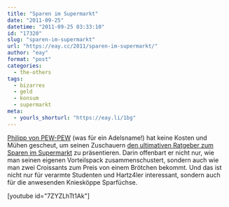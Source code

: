 ```yaml
---
title: "Sparen im Supermarkt"
date: "2011-09-25"
datetime: "2011-09-25 03:33:10"
id: "17320"
slug: "sparen-im-supermarkt"
url: "https://eay.cc/2011/sparen-im-supermarkt/"
author: "eay"
format: "post"
categories:
  - the-others
tags:
  - bizarres
  - geld
  - konsum
  - supermarkt
meta:
  - yourls_shorturl: "https://eay.li/1bg"
---
```


[Philipp von PEW-PEW](http://www.pew-pew.org/) (was für ein Adelsname!) hat keine Kosten und Mühen gescheut, um seinen Zuschauern [den ultimativen Ratgeber zum Sparen im Supermarkt](http://www.pew-pew.org/2011/09/24/ratgeber/) zu präsentieren. Darin offenbart er nicht nur, wie man seinen eigenen Vorteilspack zusammenschustert, sondern auch wie man zwei Croissants zum Preis von einem Brötchen bekommt. Und das ist nicht nur für verarmte Studenten und Hartz4ler interessant, sondern auch für die anwesenden Kniesköppe Sparfüchse.

\[youtube id="7ZYZLhTt1Ak"\]
